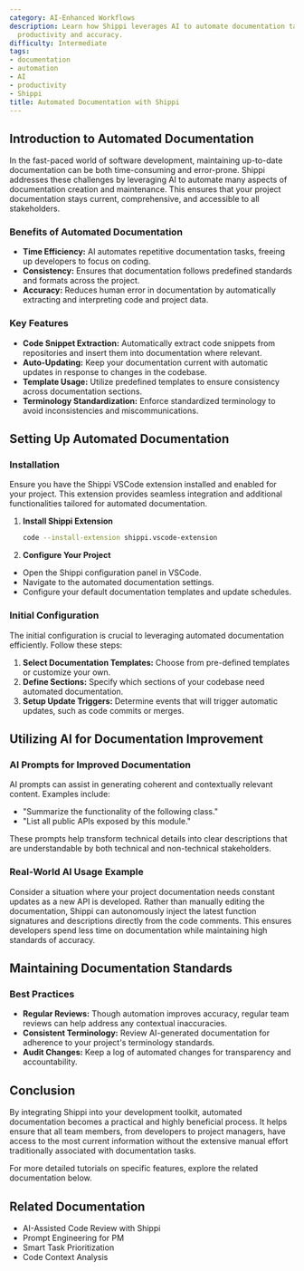 ```yaml
---
category: AI-Enhanced Workflows
description: Learn how Shippi leverages AI to automate documentation tasks, enhancing
  productivity and accuracy.
difficulty: Intermediate
tags:
- documentation
- automation
- AI
- productivity
- Shippi
title: Automated Documentation with Shippi
---
```


## Introduction to Automated Documentation

In the fast-paced world of software development, maintaining up-to-date documentation can be both time-consuming and error-prone. Shippi addresses these challenges by leveraging AI to automate many aspects of documentation creation and maintenance. This ensures that your project documentation stays current, comprehensive, and accessible to all stakeholders.

### Benefits of Automated Documentation
- **Time Efficiency:** AI automates repetitive documentation tasks, freeing up developers to focus on coding.
- **Consistency:** Ensures that documentation follows predefined standards and formats across the project.
- **Accuracy:** Reduces human error in documentation by automatically extracting and interpreting code and project data.

### Key Features
- **Code Snippet Extraction:** Automatically extract code snippets from repositories and insert them into documentation where relevant.
- **Auto-Updating:** Keep your documentation current with automatic updates in response to changes in the codebase.
- **Template Usage:** Utilize predefined templates to ensure consistency across documentation sections.
- **Terminology Standardization:** Enforce standardized terminology to avoid inconsistencies and miscommunications.

## Setting Up Automated Documentation

### Installation
Ensure you have the Shippi VSCode extension installed and enabled for your project. This extension provides seamless integration and additional functionalities tailored for automated documentation.

1. **Install Shippi Extension**

   ```sh
   code --install-extension shippi.vscode-extension
   ```

2. **Configure Your Project**
- Open the Shippi configuration panel in VSCode.
- Navigate to the automated documentation settings.
- Configure your default documentation templates and update schedules.

### Initial Configuration
The initial configuration is crucial to leveraging automated documentation efficiently. Follow these steps:

1. **Select Documentation Templates:** Choose from pre-defined templates or customize your own.
2. **Define Sections:** Specify which sections of your codebase need automated documentation.
3. **Setup Update Triggers:** Determine events that will trigger automatic updates, such as code commits or merges.

## Utilizing AI for Documentation Improvement

### AI Prompts for Improved Documentation
AI prompts can assist in generating coherent and contextually relevant content. Examples include:
- "Summarize the functionality of the following class."
- "List all public APIs exposed by this module."

These prompts help transform technical details into clear descriptions that are understandable by both technical and non-technical stakeholders.

### Real-World AI Usage Example
Consider a situation where your project documentation needs constant updates as a new API is developed. Rather than manually editing the documentation, Shippi can autonomously inject the latest function signatures and descriptions directly from the code comments. This ensures developers spend less time on documentation while maintaining high standards of accuracy.

## Maintaining Documentation Standards

### Best Practices
- **Regular Reviews:** Though automation improves accuracy, regular team reviews can help address any contextual inaccuracies.
- **Consistent Terminology:** Review AI-generated documentation for adherence to your project's terminology standards.
- **Audit Changes:** Keep a log of automated changes for transparency and accountability.

## Conclusion
By integrating Shippi into your development toolkit, automated documentation becomes a practical and highly beneficial process. It helps ensure that all team members, from developers to project managers, have access to the most current information without the extensive manual effort traditionally associated with documentation tasks.

For more detailed tutorials on specific features, explore the related documentation below.

## Related Documentation
- AI-Assisted Code Review with Shippi
- Prompt Engineering for PM
- Smart Task Prioritization
- Code Context Analysis
